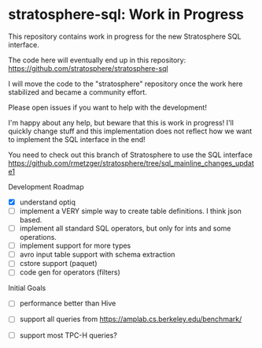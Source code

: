stratosphere-sql: Work in Progress
================

This repository contains work in progress for the new Stratosphere SQL interface. 

The code here will eventually end up in this repository: https://github.com/stratosphere/stratosphere-sql

I will move the code to the "stratosphere" repository once the work here stabilized and became a community effort.


Please open issues if you want to help with the development!

I'm happy about any help, but beware that this is work in progress! I'll quickly change stuff and this implementation does not reflect how we want to implement the SQL interface in the end!


You need to check out this branch of Stratosphere to use the SQL interface https://github.com/rmetzger/stratosphere/tree/sql_mainline_changes_update1


Development Roadmap
- [x] understand optiq
- [ ] implement a VERY simple way to create table definitions. I think json based.
- [ ] implement all standard SQL operators, but only for ints and some operations.
- [ ] implement support for more types
- [ ] avro input table support with schema extraction
- [ ] cstore support (paquet)
- [ ] code gen for operators (filters)

Initial Goals
- [ ] performance better than Hive
- [ ] support all queries from https://amplab.cs.berkeley.edu/benchmark/
- [ ] support most TPC-H queries?

